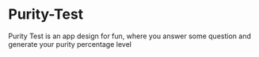 # Purity-Test
Purity Test is an app design for fun, where you answer some question and generate your purity percentage level
